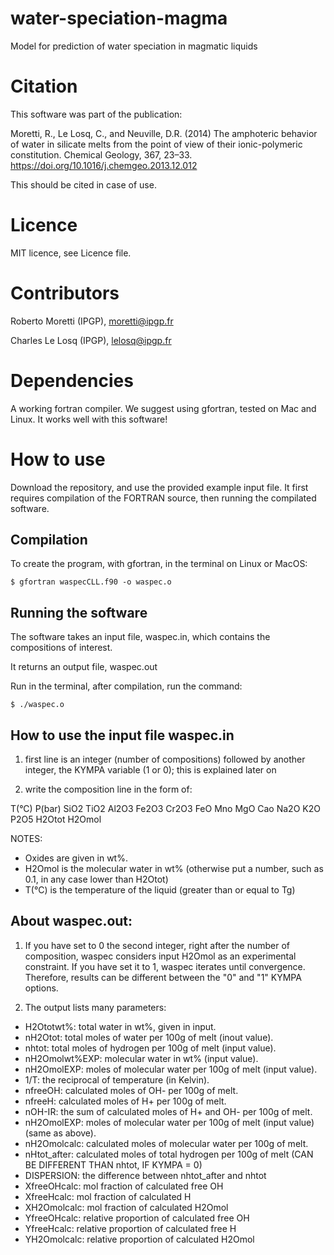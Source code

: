 # water-speciation-magma

Model for prediction of water speciation in magmatic liquids

# Citation

This software was part of the publication:

Moretti, R., Le Losq, C., and Neuville, D.R. (2014) The amphoteric behavior of water in silicate melts from the point of view of their ionic-polymeric constitution. Chemical Geology, 367, 23–33. https://doi.org/10.1016/j.chemgeo.2013.12.012

This should be cited in case of use.

# Licence

MIT licence, see Licence file.

# Contributors

Roberto Moretti (IPGP), moretti@ipgp.fr

Charles Le Losq (IPGP), lelosq@ipgp.fr

# Dependencies

A working fortran compiler. We suggest using gfortran, tested on Mac and Linux. It works well with this software!

# How to use

Download the repository, and use the provided example input file. It first requires compilation of the FORTRAN source, then running the compilated software.

## Compilation

To create the program, with gfortran, in the terminal on Linux or MacOS:

`$ gfortran waspecCLL.f90 -o waspec.o`

## Running the software

The software takes an input file, waspec.in, which contains the compositions of interest.

It returns an output file, waspec.out

Run in the terminal, after compilation, run the command:

`$ ./waspec.o`

## How to use the input file waspec.in

1) first line is an integer (number of compositions) followed by another integer, the KYMPA variable (1 or 0);
this is explained later on

4) write the composition line in the form of:

T(°C) P(bar) SiO2 TiO2 Al2O3 Fe2O3 Cr2O3 FeO Mno MgO Cao Na2O K2O P2O5 H2Otot H2Omol

NOTES:

- Oxides are given in wt%.
- H2Omol is the molecular water in wt% (otherwise put a number, such as 0.1, in any case lower than H2Otot)
- T(°C) is the temperature of the liquid (greater than or equal to Tg)

## About waspec.out:

1) If you have set to 0 the second integer, right after the number of composition, waspec considers input H2Omol as an experimental constraint. If you have set it to 1, waspec iterates until convergence. Therefore, results can be different between the "0" and "1" KYMPA options.

2) The output lists many parameters:

- H2Ototwt%: total water in wt%, given in input.
- nH2Otot: total moles of water per 100g of melt (inout value).
- nhtot: total moles of hydrogen per 100g of melt (input value).
- nH2Omolwt%EXP: molecular water in wt% (input value).
- nH2OmolEXP: moles of molecular water per 100g of melt (input value).
- 1/T: the reciprocal of temperature (in Kelvin).
- nfreeOH: calculated moles of OH- per 100g of melt.
- nfreeH: calculated moles of H+ per 100g of melt.
- nOH-IR: the sum of calculated moles of H+ and OH- per 100g of melt.
- nH2OmolEXP: moles of molecular water per 100g of melt (input value) (same as above).
- nH2Omolcalc: calculated moles of molecular water per 100g of melt.
- nHtot_after: calculated moles of total hydrogen per 100g of melt (CAN BE DIFFERENT THAN nhtot, IF KYMPA = 0)
- DISPERSION: the difference between nhtot_after and nhtot
- XfreeOHcalc: mol fraction of calculated free OH
- XfreeHcalc: mol fraction of calculated H
- XH2Omolcalc: mol fraction of calculated H2Omol
- YfreeOHcalc: relative proportion of calculated free OH
- YfreeHcalc: relative proportion of calculated free H
- YH2Omolcalc: relative proportion of calculated H2Omol


